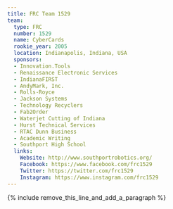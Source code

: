 ```yaml
---
title: FRC Team 1529
team:
  type: FRC
  number: 1529
  name: CyberCards
  rookie_year: 2005
  location: Indianapolis, Indiana, USA
  sponsors:
  - Innovation.Tools
  - Renaissance Electronic Services
  - IndianaFIRST
  - AndyMark, Inc.
  - Rolls-Royce
  - Jackson Systems
  - Technology Recyclers
  - Fab2Order
  - Waterjet Cutting of Indiana
  - Hurst Technical Services
  - RTAC Dunn Business
  - Academic Writing
  - Southport High School
  links:
    Website: http://www.southportrobotics.org/
    Facebook: https://www.facebook.com/frc1529
    Twitter: https://twitter.com/frc1529
    Instagram: https://www.instagram.com/frc1529
---
```


{% include remove_this_line_and_add_a_paragraph %}